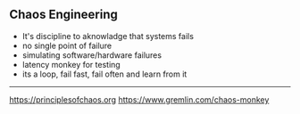 ## Chaos Engineering
* It's discipline to aknowladge that systems fails
* no single point of failure
* simulating software/hardware failures
* latency monkey for testing
* its a loop, fail fast, fail often and learn from it



---

https://principlesofchaos.org
https://www.gremlin.com/chaos-monkey
